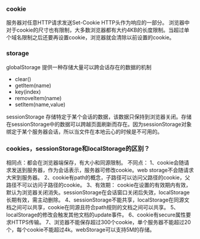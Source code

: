### cookie
服务器对任意HTTP请求发送Set-Cookie HTTP头作为响应的一部分。
浏览器中对于cookie的尺寸也有限制，大多数浏览器都有大约4KB的长度限制。当超过单个域名限制之后还要再设置cookie，浏览器就会清除以前设置的cookie。


### storage
globalStorage 提供一种存储大量可以跨会话存在的数据的机制
- clear()
- getItem(name)
- key(index)
- removeItem(name)
- setItem(name,value)


sessionStorage 存储特定于某个会话的数据，该数据只保持到浏览器关闭。存储在sessionStorage中的数据可以跨越页面刷新而存在。因为sessionStorage对象绑定于某个服务器会话，所以当文件在本地云心的时候是不可用的。


### cookies，sessionStorage和localStorage的区别？
相同点：都会在浏览器端保存，有大小和同源限制。 
不同点： 
1、cookie会随请求发送到服务器，作为会话表示，服务器可修改cookie。web storage不会随请求大宋到服务器。 
2、cookie有path的概念，子路径可以访问父路径的cookie，父路径不可以访问子路径的cookie。 
3、有效期： cookie在设置的有效期内有效，默认为浏览器关闭消失。sessionStorage在会话窗口关闭后失效，localStorage长期有效，需主动删除。 
4、sessionStorage不能共享，localStorage在同源文档之间可以共享，cookie在同源且符合path规则的文档之间可以共享。 
5、localStorage的修改会触发其他文档的update事件。 
6、cookie有secure属性要求HTTPS传输。 
7、浏览器不能保存超过300个cookie，单个服务器不能超过20个，每个cookie不能超过4k。webStorage可以支持5M的存储。